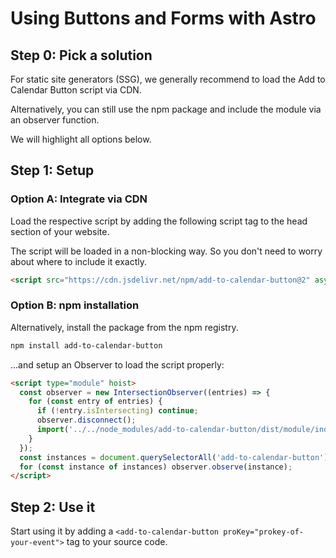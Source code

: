 
# Using Buttons and Forms with Astro

## Step 0: Pick a solution

For static site generators (SSG), we generally recommend to load the Add to Calendar Button script via CDN.

Alternatively, you can still use the npm package and include the module via an observer function.

We will highlight all options below.

## Step 1: Setup

### Option A: Integrate via CDN

Load the respective script by adding the following script tag to the head section of your website.

The script will be loaded in a non-blocking way. So you don't need to worry about where to include it exactly.

```html
<script src="https://cdn.jsdelivr.net/npm/add-to-calendar-button@2" async defer></script>
```

### Option B: npm installation

Alternatively, install the package from the npm registry.

```bash
npm install add-to-calendar-button
```

...and setup an Observer to load the script properly:

```html
<script type="module" hoist>
  const observer = new IntersectionObserver((entries) => {
    for (const entry of entries) {
      if (!entry.isIntersecting) continue;
      observer.disconnect();
      import('../../node_modules/add-to-calendar-button/dist/module/index.js');
    }
  });
  const instances = document.querySelectorAll('add-to-calendar-button');
  for (const instance of instances) observer.observe(instance);
</script>
```

## Step 2: Use it

Start using it by adding a `<add-to-calendar-button proKey="prokey-of-your-event">` tag to your source code.
